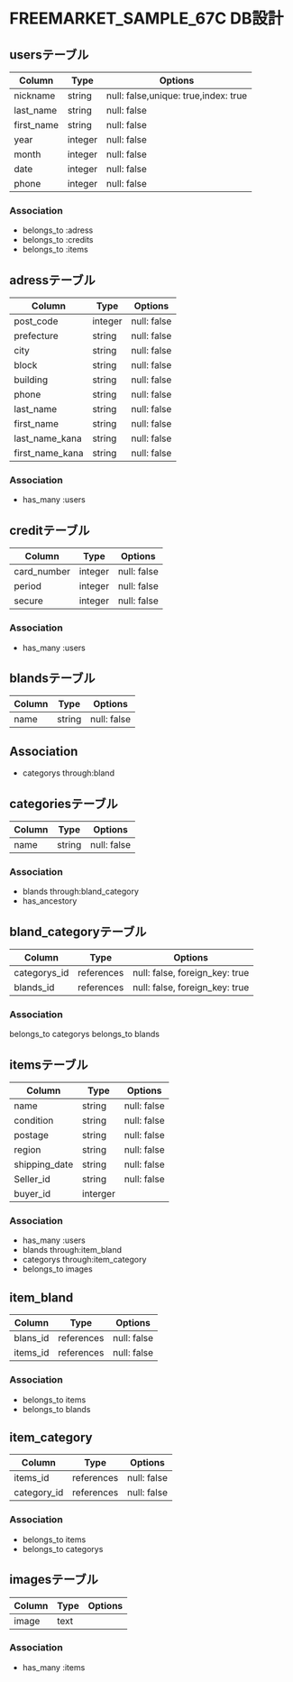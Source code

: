# FREEMARKET_SAMPLE_67C DB設計
## usersテーブル
|Column|Type|Options|
|------|----|-------|
|nickname|string|null: false,unique: true,index: true|
|last_name|string|null: false|
|first_name|string|null: false|
|year|integer|null: false|
|month|integer|null: false|
|date|integer|null: false|
|phone|integer|null: false|
### Association
- belongs_to :adress
- belongs_to :credits
- belongs_to :items

## adressテーブル
|Column|Type|Options|
|------|----|-------|
|post_code|integer|null: false|
|prefecture|string|null: false|
|city|string|null: false|
|block|string|null: false|
|building|string|null: false|
|phone|string|null: false|
|last_name|string|null: false|
|first_name|string|null: false|
|last_name_kana|string|null: false|
|first_name_kana|string|null: false|
### Association
- has_many :users

## creditテーブル
|Column|Type|Options|
|------|----|-------|
|card_number|integer|null: false|
|period|integer|null: false|
|secure|integer|null: false|
### Association
- has_many :users 

## blandsテーブル
|Column|Type|Options|
|------|----|-------|
|name|string|null: false|
## Association
- categorys through:bland

## categoriesテーブル
|Column|Type|Options|
|------|----|-------|
|name|string|null: false|
### Association
- blands through:bland_category
- has_ancestory

## bland_categoryテーブル
|Column|Type|Options|
|------|----|-------|
|categorys_id|references|null: false, foreign_key: true|
|blands_id|references|null: false, foreign_key: true|
### Association
belongs_to categorys
belongs_to blands

## itemsテーブル
|Column|Type|Options|
|------|----|-------|
|name|string|null: false|null: false|
|condition|string|null: false|
|postage|string|null: false|
|region|string|null: false|
|shipping_date|string|null: false|
|Seller_id|string|null: false|
|buyer_id|interger|
### Association
- has_many :users
- blands through:item_bland
- categorys through:item_category
- belongs_to images

## item_bland
|Column|Type|Options|
|------|----|-------|
|blans_id|references|null: false|
|items_id|references|null: false|
### Association
- belongs_to items
- belongs_to blands

## item_category
|Column|Type|Options|
|------|----|-------|
|items_id|references|null: false|
|category_id|references|null: false|
### Association
- belongs_to items
- belongs_to categorys

## imagesテーブル
|Column|Type|Options|
|------|----|-------|
|image|text||
### Association
- has_many :items